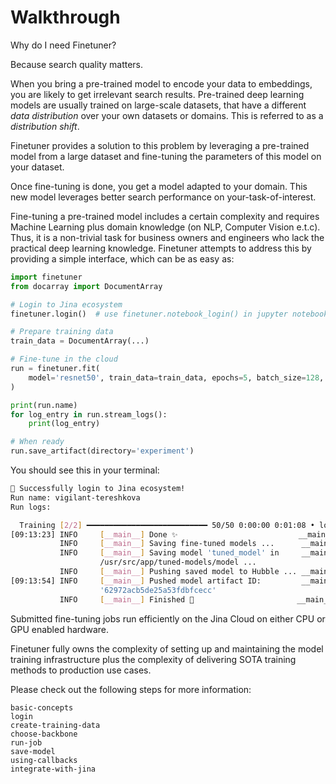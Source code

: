 # Walkthrough

Why do I need Finetuner?

Because search quality matters. 

When you bring a pre-trained model to encode your data to embeddings, you are likely to get irrelevant search results.
Pre-trained deep learning models are usually trained on large-scale datasets, that have a different *data distribution* over your own datasets or domains.
This is referred to as a *distribution shift*.

Finetuner provides a solution to this problem by leveraging a pre-trained model from a large dataset and fine-tuning the parameters of
this model on your dataset.

Once fine-tuning is done, you get a model adapted to your domain. This new model leverages better search performance on your-task-of-interest.

Fine-tuning a pre-trained model includes a certain complexity and requires Machine Learning plus domain knowledge (on NLP, Computer Vision e.t.c).
Thus, it is a non-trivial task for business owners and engineers who lack the practical deep learning knowledge. Finetuner attempts
to address this by providing a simple interface, which can be as easy as:

```python
import finetuner
from docarray import DocumentArray

# Login to Jina ecosystem
finetuner.login()  # use finetuner.notebook_login() in jupyter notebook/google colab

# Prepare training data
train_data = DocumentArray(...)

# Fine-tune in the cloud
run = finetuner.fit(
    model='resnet50', train_data=train_data, epochs=5, batch_size=128,
)

print(run.name)
for log_entry in run.stream_logs():
    print(log_entry)

# When ready
run.save_artifact(directory='experiment')
```

You should see this in your terminal:

```bash
🔐 Successfully login to Jina ecosystem!
Run name: vigilant-tereshkova
Run logs:

  Training [2/2] ━━━━━━━━━━━━━━━━━━━━━━━━━━━ 50/50 0:00:00 0:01:08 • loss: 0.050
[09:13:23] INFO     [__main__] Done ✨                           __main__.py:214
           INFO     [__main__] Saving fine-tuned models ...      __main__.py:217
           INFO     [__main__] Saving model 'tuned_model' in     __main__.py:228
                    /usr/src/app/tuned-models/model ...                         
           INFO     [__main__] Pushing saved model to Hubble ... __main__.py:232
[09:13:54] INFO     [__main__] Pushed model artifact ID:         __main__.py:238
                    '62972acb5de25a53fdbfcecc'                                  
           INFO     [__main__] Finished 🚀                       __main__.py:240
```

Submitted fine-tuning jobs run efficiently on the Jina Cloud on either CPU or GPU enabled hardware.

Finetuner fully owns the complexity of setting up and maintaining the model training infrastructure plus the complexity of delivering SOTA training methods to production use cases.

Please check out the following steps for more information:


```{toctree}
basic-concepts
login
create-training-data
choose-backbone
run-job
save-model
using-callbacks
integrate-with-jina
```